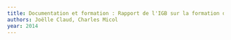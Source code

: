 ```yaml
---
title: Documentation et formation : Rapport de l'IGB sur la formation des usagers
authors: Joëlle Claud, Charles Micol
year: 2014
---
```


